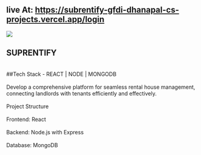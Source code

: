 ## live At: https://subrentify-gfdi-dhanapal-cs-projects.vercel.app/login
[<img src="https://img.shields.io/badge/LIVE CLICK ME-25D366?style=for-the-badge&&logoColor=white"/>](https://subrentify-gfdi-dhanapal-cs-projects.vercel.app/login)
## SUPRENTIFY
<br>
##Tech Stack - REACT | NODE | MONGODB<br><br>
 Develop a comprehensive platform for seamless rental house 
management, connecting landlords with tenants efficiently 
and effectively.<br><br>
Project Structure<br><br>
Frontend: React<br><br>
Backend: Node.js with Express<br><br>
Database: MongoDB<br><br>
